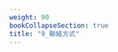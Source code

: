 ```yaml
---
weight: 90
bookCollapseSection: true
title: "9_聯絡方式"
---
```


<script language="javascript" type="text/javascript">
<!--
window.setTimeout(function(){window.top.location="dd/91_self/"} , 300);
-->
</script>



